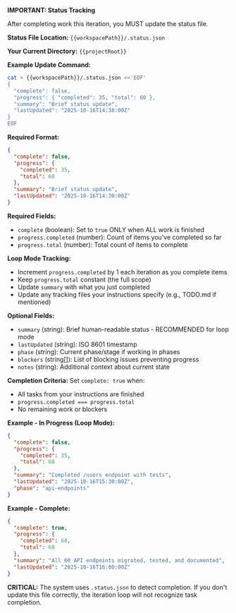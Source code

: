 **IMPORTANT: Status Tracking**

After completing work this iteration, you MUST update the status file.

**Status File Location:** `{{workspacePath}}/.status.json`

**Your Current Directory:** `{{projectRoot}}`

**Example Update Command:**

```bash
cat > {{workspacePath}}/.status.json <<'EOF'
{
  "complete": false,
  "progress": { "completed": 35, "total": 60 },
  "summary": "Brief status update",
  "lastUpdated": "2025-10-16T14:30:00Z"
}
EOF
```

**Required Format:**

```json
{
  "complete": false,
  "progress": {
    "completed": 35,
    "total": 60
  },
  "summary": "Brief status update",
  "lastUpdated": "2025-10-16T14:30:00Z"
}
```

**Required Fields:**

- `complete` (boolean): Set to `true` ONLY when ALL work is finished
- `progress.completed` (number): Count of items you've completed so far
- `progress.total` (number): Total count of items to complete

**Loop Mode Tracking:**

- Increment `progress.completed` by 1 each iteration as you complete items
- Keep `progress.total` constant (the full scope)
- Update `summary` with what you just completed
- Update any tracking files your instructions specify (e.g., TODO.md if mentioned)

**Optional Fields:**

- `summary` (string): Brief human-readable status - RECOMMENDED for loop mode
- `lastUpdated` (string): ISO 8601 timestamp
- `phase` (string): Current phase/stage if working in phases
- `blockers` (string[]): List of blocking issues preventing progress
- `notes` (string): Additional context about current state

**Completion Criteria:**
Set `complete: true` when:

- All tasks from your instructions are finished
- `progress.completed === progress.total`
- No remaining work or blockers

**Example - In Progress (Loop Mode):**

```json
{
  "complete": false,
  "progress": {
    "completed": 35,
    "total": 60
  },
  "summary": "Completed /users endpoint with tests",
  "lastUpdated": "2025-10-16T15:30:00Z",
  "phase": "api-endpoints"
}
```

**Example - Complete:**

```json
{
  "complete": true,
  "progress": {
    "completed": 60,
    "total": 60
  },
  "summary": "All 60 API endpoints migrated, tested, and documented",
  "lastUpdated": "2025-10-16T16:00:00Z"
}
```

**CRITICAL:** The system uses `.status.json` to detect completion. If you don't update this file correctly, the iteration loop will not recognize task completion.
